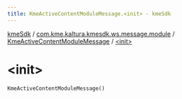 ```yaml
---
title: KmeActiveContentModuleMessage.<init> - kmeSdk
---
```


[kmeSdk](../../index.html) / [com.kme.kaltura.kmesdk.ws.message.module](../index.html) / [KmeActiveContentModuleMessage](index.html) / [&lt;init&gt;](./-init-.html)

# &lt;init&gt;

`KmeActiveContentModuleMessage()`